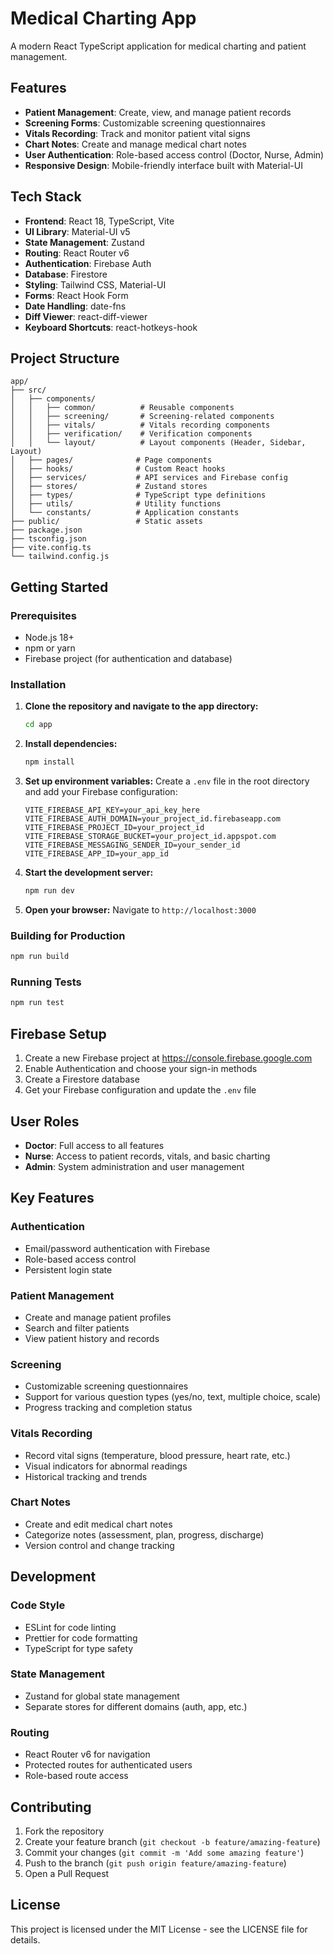 # Medical Charting App

A modern React TypeScript application for medical charting and patient management.

## Features

- **Patient Management**: Create, view, and manage patient records
- **Screening Forms**: Customizable screening questionnaires
- **Vitals Recording**: Track and monitor patient vital signs
- **Chart Notes**: Create and manage medical chart notes
- **User Authentication**: Role-based access control (Doctor, Nurse, Admin)
- **Responsive Design**: Mobile-friendly interface built with Material-UI

## Tech Stack

- **Frontend**: React 18, TypeScript, Vite
- **UI Library**: Material-UI v5
- **State Management**: Zustand
- **Routing**: React Router v6
- **Authentication**: Firebase Auth
- **Database**: Firestore
- **Styling**: Tailwind CSS, Material-UI
- **Forms**: React Hook Form
- **Date Handling**: date-fns
- **Diff Viewer**: react-diff-viewer
- **Keyboard Shortcuts**: react-hotkeys-hook

## Project Structure

```
app/
├── src/
│   ├── components/
│   │   ├── common/          # Reusable components
│   │   ├── screening/       # Screening-related components
│   │   ├── vitals/          # Vitals recording components
│   │   ├── verification/    # Verification components
│   │   └── layout/          # Layout components (Header, Sidebar, Layout)
│   ├── pages/              # Page components
│   ├── hooks/              # Custom React hooks
│   ├── services/           # API services and Firebase config
│   ├── stores/             # Zustand stores
│   ├── types/              # TypeScript type definitions
│   ├── utils/              # Utility functions
│   └── constants/          # Application constants
├── public/                 # Static assets
├── package.json
├── tsconfig.json
├── vite.config.ts
└── tailwind.config.js
```

## Getting Started

### Prerequisites

- Node.js 18+ 
- npm or yarn
- Firebase project (for authentication and database)

### Installation

1. **Clone the repository and navigate to the app directory:**
   ```bash
   cd app
   ```

2. **Install dependencies:**
   ```bash
   npm install
   ```

3. **Set up environment variables:**
   Create a `.env` file in the root directory and add your Firebase configuration:
   ```env
   VITE_FIREBASE_API_KEY=your_api_key_here
   VITE_FIREBASE_AUTH_DOMAIN=your_project_id.firebaseapp.com
   VITE_FIREBASE_PROJECT_ID=your_project_id
   VITE_FIREBASE_STORAGE_BUCKET=your_project_id.appspot.com
   VITE_FIREBASE_MESSAGING_SENDER_ID=your_sender_id
   VITE_FIREBASE_APP_ID=your_app_id
   ```

4. **Start the development server:**
   ```bash
   npm run dev
   ```

5. **Open your browser:**
   Navigate to `http://localhost:3000`

### Building for Production

```bash
npm run build
```

### Running Tests

```bash
npm run test
```

## Firebase Setup

1. Create a new Firebase project at https://console.firebase.google.com
2. Enable Authentication and choose your sign-in methods
3. Create a Firestore database
4. Get your Firebase configuration and update the `.env` file

## User Roles

- **Doctor**: Full access to all features
- **Nurse**: Access to patient records, vitals, and basic charting
- **Admin**: System administration and user management

## Key Features

### Authentication
- Email/password authentication with Firebase
- Role-based access control
- Persistent login state

### Patient Management
- Create and manage patient profiles
- Search and filter patients
- View patient history and records

### Screening
- Customizable screening questionnaires
- Support for various question types (yes/no, text, multiple choice, scale)
- Progress tracking and completion status

### Vitals Recording
- Record vital signs (temperature, blood pressure, heart rate, etc.)
- Visual indicators for abnormal readings
- Historical tracking and trends

### Chart Notes
- Create and edit medical chart notes
- Categorize notes (assessment, plan, progress, discharge)
- Version control and change tracking

## Development

### Code Style
- ESLint for code linting
- Prettier for code formatting
- TypeScript for type safety

### State Management
- Zustand for global state management
- Separate stores for different domains (auth, app, etc.)

### Routing
- React Router v6 for navigation
- Protected routes for authenticated users
- Role-based route access

## Contributing

1. Fork the repository
2. Create your feature branch (`git checkout -b feature/amazing-feature`)
3. Commit your changes (`git commit -m 'Add some amazing feature'`)
4. Push to the branch (`git push origin feature/amazing-feature`)
5. Open a Pull Request

## License

This project is licensed under the MIT License - see the LICENSE file for details. 